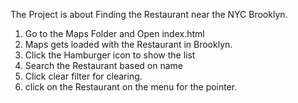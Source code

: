The Project is about Finding the Restaurant near the NYC Brooklyn.

1. Go to the Maps Folder and Open index.html
2. Maps gets loaded with the Restaurant in Brooklyn.
3. Click the Hamburger icon to show the list
4. Search the Restaurant based on name
5. Click clear filter for clearing.
6. click on the Restaurant on the menu for the pointer.
